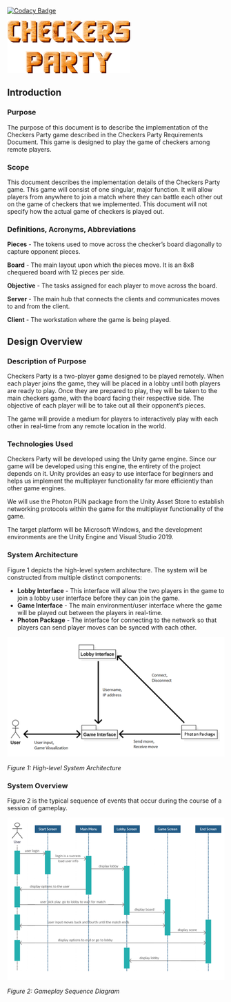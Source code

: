 [![Codacy Badge](https://app.codacy.com/project/badge/Grade/bcbf08c9d6af40b195ffc3e36938b66d)](https://www.codacy.com/gh/ahnafnafee/Checkers/dashboard?utm_source=github.com&amp;utm_medium=referral&amp;utm_content=ahnafnafee/Checkers&amp;utm_campaign=Badge_Grade)

![Title](/Miscellaneous/title.png?raw=true "Title")




## Introduction

### Purpose

The purpose of this document is to describe the implementation of the Checkers Party game described in the Checkers Party Requirements Document. This game is designed to play the game of checkers among remote players.



### Scope

This document describes the implementation details of the Checkers Party game. This game will consist of one singular, major function. It will allow players from anywhere to join a match where they can battle each other out on the game of checkers that we implemented. This document will not specify how the actual game of checkers is played out.



### Definitions, Acronyms, Abbreviations

**Pieces** - The tokens used to move across the checker’s board diagonally to capture opponent pieces.

**Board** - The main layout upon which the pieces move. It is an 8x8 chequered board with 12 pieces per side.

**Objective** - The tasks assigned for each player to move across the board.

**Server** - The main hub that connects the clients and communicates moves to and from the client.

**Client** - The workstation where the game is being played.



## Design Overview

### Description of Purpose

Checkers Party is a two-player game designed to be played remotely. When each player joins the game, they will be placed in a lobby until both players are ready to play. Once they are prepared to play, they will be taken to the main checkers game, with the board facing their respective side. The objective of each player will be to take out all their opponent’s pieces. 

The game will provide a medium for players to interactively play with each other in real-time from any remote location in the world. 



### Technologies Used

Checkers Party will be developed using the Unity game engine. Since our game will be developed using this engine, the entirety of the project depends on it. Unity provides an easy to use interface for beginners and helps us implement the multiplayer functionality far more efficiently than other game engines.

We will use the Photon PUN package from the Unity Asset Store to establish networking protocols within the game for the multiplayer functionality of the game. 

The target platform will be Microsoft Windows, and the development environments are the Unity Engine and Visual Studio 2019. 



### System Architecture

Figure 1 depicts the high-level system architecture. The system will be constructed from multiple distinct components:

- **Lobby Interface** - This interface will allow the two players in the game to join a lobby user interface before they can join the game. 
- **Game Interface** - The main environment/user interface where the game will be played out between the players in real-time.
- **Photon Package** - The interface for connecting to the network so that players can send player moves can be synced with each other.

![Figure 1](/Miscellaneous/Picture1.png?raw=true "Title")

*Figure 1: High-level System Architecture*



### System Overview

Figure 2 is the typical sequence of events that occur during the course of a session of gameplay.

![Figure 2](/Miscellaneous/Picture2.png?raw=true "Title")

*Figure 2: Gameplay Sequence Diagram*
